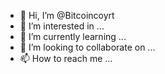 - 👋 Hi, I’m @Bitcoincoyrt
- 👀 I’m interested in ...
- 🌱 I’m currently learning ...
- 💞️ I’m looking to collaborate on ...
- 📫 How to reach me ...

<!---
Bitcoincoyrt/Bitcoincoyrt is a ✨ special ✨ repository because its `README.md` (this file) appears on your GitHub profile.
You can click the Preview link to take a look at your changes.
--->
